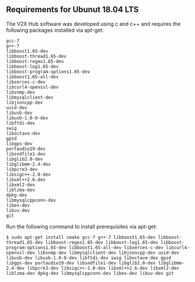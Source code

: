 ## Requirements for Ubunut 18.04 LTS

The V2X Hub software was developed using c and c++ and requires the following packages installed via apt-get:
```
gcc-7
g++-7
libboost1.65-dev
libboost-thread1.65-dev
libboost-regex1.65-dev
libboost-log1.65-dev
libboost-program-options1.65-dev
libboost1.65-all-dev
libxerces-c-dev
libcurl4-openssl-dev
libsnmp-dev
libmysqlclient-dev
libjsoncpp-dev
uuid-dev
libusb-dev
libusb-1.0-0-dev
libftdi-dev
swig
liboctave-dev
gpsd
libgps-dev
portaudio19-dev
libsndfile1-dev
libglib2.0-dev
libglibmm-2.4-dev
libpcre3-dev
libsigc++-2.0-dev
libxml++2.6-dev
libxml2-dev
liblzma-dev
dpkg-dev
libmysqlcppconn-dev
libev-dev
libuv-dev
git
```

Run the following command to install prerequisites via apt-get:
```
$ sudo apt-get install cmake gcc-7 g++-7 libboost1.65-dev libboost-thread1.65-dev libboost-regex1.65-dev libboost-log1.65-dev libboost-program-options1.65-dev libboost1.65-all-dev libxerces-c-dev libcurl4-openssl-dev libsnmp-dev libmysqlclient-dev libjsoncpp-dev uuid-dev libusb-dev libusb-1.0-0-dev libftdi-dev swig liboctave-dev gpsd libgps-dev portaudio19-dev libsndfile1-dev libglib2.0-dev libglibmm-2.4-dev libpcre3-dev libsigc++-2.0-dev libxml++2.6-dev libxml2-dev liblzma-dev dpkg-dev libmysqlcppconn-dev libev-dev libuv-dev git
```